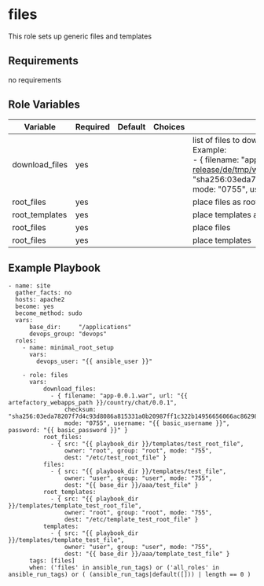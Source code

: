 files
=========
This role sets up generic files and templates

Requirements
------------
no requirements

Role Variables
--------------

| Variable        | Required | Default | Choices | Comments                                                                                                                                                                                                                                                                                                                                                                                                   |
|-----------------|----------|---------|---------|------------------------------------------------------------------------------------------------------------------------------------------------------------------------------------------------------------------------------------------------------------------------------------------------------------------------------------------------------------------------------------------------------------|
| download_files  | yes      |         |         | list of files to download from basic-auth protected  source, like the artifactory. <br/>Example:<br/>- { filename: "app-0.0.1.war", url: "https://artifactory.anything.com/artifactory/some-release/de/tmp/webapps/any/app/0.0.1", checksum: "sha256:03eda78207f7d4c93d8086a815331a0b20987ff1c322b14956656066ac862982", mode: "0755", username: "{{ basic_username }}", password: "{{ basic_password }}" } |
| root_files      | yes      |         |         | place files as root                                                                                                                                                                                                                                                                                                                                                                                        |
| root_templates  | yes      |         |         | place templates as root                                                                                                                                                                                                                                                                                                                                                                                    |
| root_files      | yes      |         |         | place files                                                                                                                                                                                                                                                                                                                                                                                                |
| root_files      | yes      |         |         | place templates                                                                                                                                                                                                                                                                                                                                                                                            |

Example Playbook
----------------

    - name: site
      gather_facts: no
      hosts: apache2
      become: yes
      become_method: sudo
      vars:
          base_dir:     "/applications"
          devops_group: "devops"
      roles:
        - name: minimal_root_setup
          vars:
            devops_user: "{{ ansible_user }}"
    
        - role: files
          vars:
              download_files:
                - { filename: "app-0.0.1.war", url: "{{ artefactory_webapps_path }}/country/chat/0.0.1", 
                    checksum: "sha256:03eda78207f7d4c93d8086a815331a0b20987ff1c322b14956656066ac862982", 
                    mode: "0755", username: "{{ basic_username }}", password: "{{ basic_password }}" }
              root_files:
                - { src: "{{ playbook_dir }}/templates/test_root_file", 
                    owner: "root", group: "root", mode: "755", 
                    dest: "/etc/test_root_file" }
              files:
                - { src: "{{ playbook_dir }}/templates/test_file",      
                    owner: "user", group: "user", mode: "755", 
                    dest: "{{ base_dir }}/aaa/test_file" }
              root_templates:
                - { src: "{{ playbook_dir }}/templates/template_test_root_file", 
                    owner: "root", group: "root", mode: "755", 
                    dest: "/etc/template_test_root_file" }
              templates:
                - { src: "{{ playbook_dir }}/templates/template_test_file",      
                    owner: "user", group: "user", mode: "755", 
                    dest: "{{ base_dir }}/aaa/template_test_file" }
          tags: [files]
          when: ('files' in ansible_run_tags) or ('all_roles' in ansible_run_tags) or ( (ansible_run_tags|default([])) | length == 0 )
